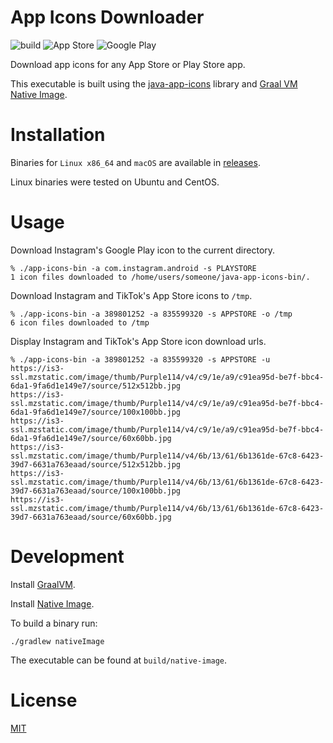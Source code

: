 App Icons Downloader
=====================

![build](https://github.com/petarov/java-app-icons-bin/workflows/release/badge.svg)
![App Store](https://www.apple.com/v/ios/app-store/d/images/overview/app_store_icon__fngcxe43zo2u_large.jpg)
![Google Play](https://www.gstatic.com/android/market_images/web/play_prism_hlock_2x.png)

Download app icons for any App Store or Play Store app. 

This executable is built using the [java-app-icons](https://github.com/petarov/java-app-icons) library and [Graal VM Native Image](https://www.graalvm.org/reference-manual/native-image).

# Installation

Binaries for `Linux x86_64` and `macOS` are available in [releases](https://github.com/petarov/java-app-icons-bin/releases).

Linux binaries were tested on Ubuntu and CentOS.

# Usage

Download Instagram's Google Play icon to the current directory.

```
% ./app-icons-bin -a com.instagram.android -s PLAYSTORE 
1 icon files downloaded to /home/users/someone/java-app-icons-bin/.
``` 

Download Instagram and TikTok's App Store icons to `/tmp`.

```
% ./app-icons-bin -a 389801252 -a 835599320 -s APPSTORE -o /tmp
6 icon files downloaded to /tmp
``` 

Display Instagram and TikTok's App Store icon download urls.

```
% ./app-icons-bin -a 389801252 -a 835599320 -s APPSTORE -u
https://is3-ssl.mzstatic.com/image/thumb/Purple114/v4/c9/1e/a9/c91ea95d-be7f-bbc4-6da1-9fa6d1e149e7/source/512x512bb.jpg
https://is3-ssl.mzstatic.com/image/thumb/Purple114/v4/c9/1e/a9/c91ea95d-be7f-bbc4-6da1-9fa6d1e149e7/source/100x100bb.jpg
https://is3-ssl.mzstatic.com/image/thumb/Purple114/v4/c9/1e/a9/c91ea95d-be7f-bbc4-6da1-9fa6d1e149e7/source/60x60bb.jpg
https://is3-ssl.mzstatic.com/image/thumb/Purple114/v4/6b/13/61/6b1361de-67c8-6423-39d7-6631a763eaad/source/512x512bb.jpg
https://is3-ssl.mzstatic.com/image/thumb/Purple114/v4/6b/13/61/6b1361de-67c8-6423-39d7-6631a763eaad/source/100x100bb.jpg
https://is3-ssl.mzstatic.com/image/thumb/Purple114/v4/6b/13/61/6b1361de-67c8-6423-39d7-6631a763eaad/source/60x60bb.jpg
``` 

# Development

Install [GraalVM](https://www.graalvm.org/docs/getting-started-with-graalvm).

Install [Native Image](https://www.graalvm.org/reference-manual/native-image).

To build a binary run:

    ./gradlew nativeImage 

The executable can be found at `build/native-image`. 

# License

[MIT](LICENSE)


